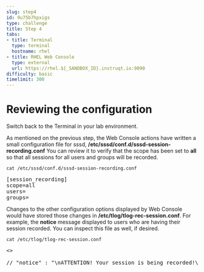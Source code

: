 ```yaml
---
slug: step4
id: 9u75b7hpxigs
type: challenge
title: Step 4
tabs:
- title: Terminal
  type: terminal
  hostname: rhel
- title: RHEL Web Console
  type: external
  url: https://rhel.${_SANDBOX_ID}.instruqt.io:9090
difficulty: basic
timelimit: 300
---
```

# Reviewing the configuration

Switch back to the Terminal in your lab environment.

As mentioned on the previous step, the Web Console actions have written a
small configuration file for sssd,
__/etc/sssd/conf.d/sssd-session-recording.conf__  You can review it to verify
that the scope has been set to __all__ so that
all sessions for all users and groups will be recorded.

```
cat /etc/sssd/conf.d/sssd-session-recording.conf
```

<pre class=file>
[session_recording]
scope=all
users=
groups=
</pre>

Changes to the other configuration options displayed by Web Console would have
stored those changes in __/etc/tlog/tlog-rec-session.conf__.  For example, the
__notice__ message displayed to users who are having their session recorded.
You can inspect this file as well, if desired.

```
cat /etc/tlog/tlog-rec-session.conf
```

<pre class=file>
<<OUTPUT ABRIDGED>>

// "notice" : "\nATTENTION! Your session is being recorded!\n\n",

</pre>
